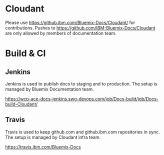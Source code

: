 # Cloudant

Please use https://github.ibm.com/Bluemix-Docs/Cloudant/ for contributions.
Pushes to https://github.com/IBM-Bluemix-Docs/Cloudant are only allowed
by members of documentation team.

# Build & CI

## Jenkins


Jenkins is used to publish docs to staging and to production.
The setup is managed by Bluemix Documentation team.

https://wcp-ace-docs-jenkins.swg-devops.com/job/Docs-build/job/Docs-build-Cloudant/

## Travis

Travis is used to keep github.com and github.ibm.com repositories in sync.
The setup is managed by Cloudant infra team.

https://travis.ibm.com/Bluemix-Docs
